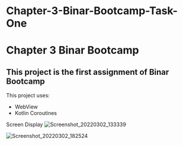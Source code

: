 # Chapter-3-Binar-Bootcamp-Task-One
Chapter 3 Binar Bootcamp
==
This project is the first assignment of Binar Bootcamp
--
This project uses:
- WebView
- Kotlin Coroutines

Screen Display
![Screenshot_20220302_133339](https://user-images.githubusercontent.com/62690663/156353675-a9185933-3580-42fb-b8ac-f49b85af2aab.png)

![Screenshot_20220302_182524](https://user-images.githubusercontent.com/62690663/156353683-3b728e88-5c10-4bae-8403-88a6e5e4460e.png)
